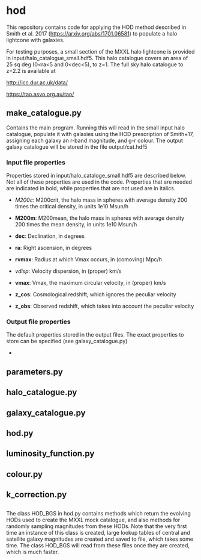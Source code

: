 # hod

This repository contains code for applying the HOD method described in Smith et al. 2017 (https://arxiv.org/abs/1701.06581)
to populate a halo lightcone with galaxies.

For testing purposes, a small section of the MXXL halo lightcone is provided in input/halo_catalogue_small.hdf5. This halo
catalogue covers an area of 25 sq deg (0<ra<5 and 0<dec<5), to z=1. The full sky halo catalogue to z=2.2 is available at

http://icc.dur.ac.uk/data/

https://tao.asvo.org.au/tao/

## make_catalogue.py

Contains the main program. Running this will read in the small input halo catalogue, populate it with galaxies using the
HOD prescription of Smith+17, assigning each galaxy an r-band magnitude, and g-r colour. The output galaxy 
catalogue will be stored in the file output/cat.hdf5

### Input file properties

Properties stored in input/halo_cataloge_small.hdf5 are described below. Not all of these properties are used in the code.
Properties that are needed are indicated in bold, while properties that are not used are in italics.

- *M200c*: M200crit, the halo mass in spheres with average density 200 times the critical density, in units 1e10 Msun/h

- **M200m**: M200mean, the halo mass in spheres with average density 200 times the mean density, in units 1e10 Msun/h

- **dec**: Declination, in degrees

- **ra**: Right ascension, in degrees

- **rvmax**: Radius at which Vmax occurs, in (comoving) Mpc/h

- *vdisp*: Velocity dispersion, in (proper) km/s

- **vmax**: Vmax, the maximum circular velocity, in (proper) km/s

- **z_cos**: Cosmological redshift, which ignores the peculiar velocity

- **z_obs**: Observed redshift, which takes into account the peculiar velocity

### Output file properties
 
The default properties stored in the output files. The exact properties to store can be specified (see galaxy_catalogue.py)

- 

## parameters.py

## halo_catalogue.py

## galaxy_catalogue.py

## hod.py

## luminosity_function.py

## colour.py

## k_correction.py

##

The class HOD_BGS in hod.py contains methods which return the evolving HODs used to create the MXXL mock
catalogue, and also methods for randomly sampling magnitudes from these HODs. Note that the very first time
an instance of this class is created, large lookup tables of central and satellite galaxy magnitudes are 
created and saved to file, which takes some time. The class HOD_BGS will read from these files once they
are created, which is much faster.
